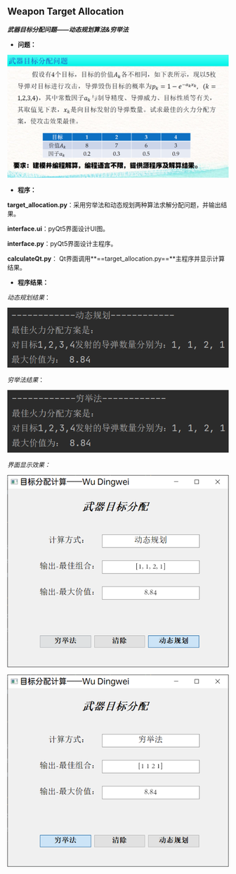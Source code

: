 ## Weapon Target Allocation

***武器目标分配问题——动态规划算法&穷举法***

- **问题：**

![0](https://github.com/Wukwim/Weapon-Target-Allocation/blob/main/pictures/0.png)



- **程序：**

**target_allocation.py**：采用穷举法和动态规划两种算法求解分配问题，并输出结果。

**interface.ui**：pyQt5界面设计UI图。

**interface.py**：pyQt5界面设计主程序。

**calculateQt.py**： Qt界面调用**==target_allocation.py==**主程序并显示计算结果。



- **程序结果：**

*动态规划结果*：

![1](https://github.com/Wukwim/Weapon-Target-Allocation/blob/main/pictures/1.png)

*穷举法结果*：

![2](https://github.com/Wukwim/Weapon-Target-Allocation/blob/main/pictures/2.png)

*界面显示效果：*

![3](https://github.com/Wukwim/Weapon-Target-Allocation/blob/main/pictures/3.png)

![4](https://github.com/Wukwim/Weapon-Target-Allocation/blob/main/pictures/4.png)
